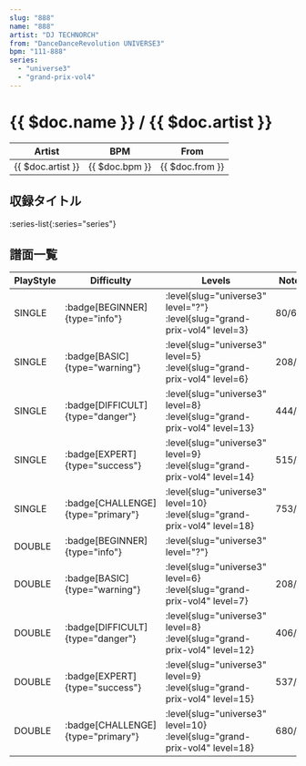 ```yaml
---
slug: "888"
name: "888"
artist: "DJ TECHNORCH"
from: "DanceDanceRevolution UNIVERSE3"
bpm: "111-888"
series:
  - "universe3"
  - "grand-prix-vol4"
---
```


# {{ $doc.name }} / {{ $doc.artist }}

|Artist|BPM|From|
|------|---|----|
|{{ $doc.artist }}|{{ $doc.bpm }}|{{ $doc.from }}|

## 収録タイトル

:series-list{:series="series"}

## 譜面一覧

|PlayStyle|Difficulty|Levels|Notes|Movie|
|---------|----------|------|-----|-----|
|SINGLE| :badge[BEGINNER]{type="info"}|<div class="field is-grouped is-grouped-multiline"> :level{slug="universe3" level="?"} :level{slug="grand-prix-vol4" level=3}</div>|80/6||
|SINGLE| :badge[BASIC]{type="warning"}|<div class="field is-grouped is-grouped-multiline"> :level{slug="universe3" level=5} :level{slug="grand-prix-vol4" level=6}</div>|208/10||
|SINGLE| :badge[DIFFICULT]{type="danger"}|<div class="field is-grouped is-grouped-multiline"> :level{slug="universe3" level=8} :level{slug="grand-prix-vol4" level=13}</div>|444/24||
|SINGLE| :badge[EXPERT]{type="success"}|<div class="field is-grouped is-grouped-multiline"> :level{slug="universe3" level=9} :level{slug="grand-prix-vol4" level=14}</div>|515/11||
|SINGLE| :badge[CHALLENGE]{type="primary"}|<div class="field is-grouped is-grouped-multiline"> :level{slug="universe3" level=10} :level{slug="grand-prix-vol4" level=18}</div>|753/25||
|DOUBLE| :badge[BEGINNER]{type="info"}|<div class="field is-grouped is-grouped-multiline"> :level{slug="universe3" level="?"}</div>|||
|DOUBLE| :badge[BASIC]{type="warning"}|<div class="field is-grouped is-grouped-multiline"> :level{slug="universe3" level=6} :level{slug="grand-prix-vol4" level=7}</div>|208/10||
|DOUBLE| :badge[DIFFICULT]{type="danger"}|<div class="field is-grouped is-grouped-multiline"> :level{slug="universe3" level=8} :level{slug="grand-prix-vol4" level=12}</div>|406/11||
|DOUBLE| :badge[EXPERT]{type="success"}|<div class="field is-grouped is-grouped-multiline"> :level{slug="universe3" level=9} :level{slug="grand-prix-vol4" level=15}</div>|537/21||
|DOUBLE| :badge[CHALLENGE]{type="primary"}|<div class="field is-grouped is-grouped-multiline"> :level{slug="universe3" level=10} :level{slug="grand-prix-vol4" level=18}</div>|680/12||
